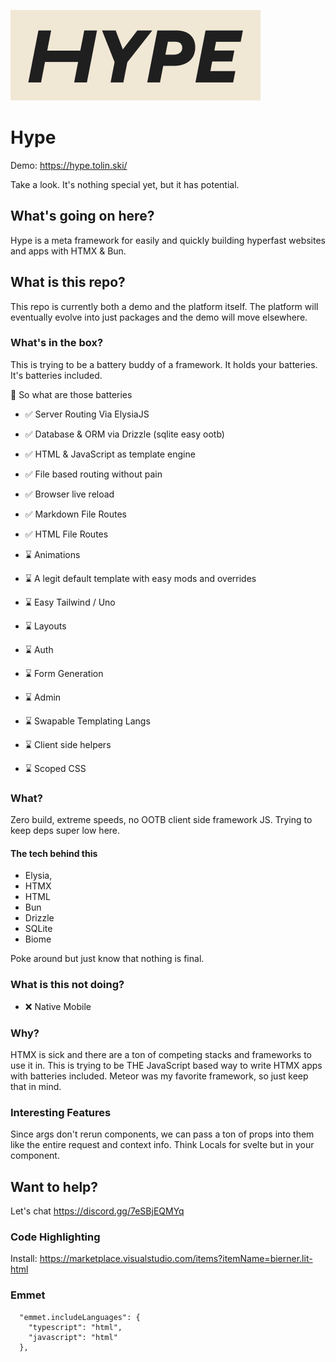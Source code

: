 ![Hype Logo](./public/hype.png)

# Hype

Demo: https://hype.tolin.ski/

Take a look. It's nothing special yet, but it has potential.

## What's going on here?

Hype is a meta framework for easily and quickly building hyperfast websites and apps with HTMX & Bun.

## What is this repo?

This repo is currently both a demo and the platform itself. The platform will eventually evolve into just packages and the demo will move elsewhere.

### What's in the box?

This is trying to be a battery buddy of a framework. It holds your batteries. It's batteries included.

🔋 So what are those batteries

- ✅ Server Routing Via ElysiaJS
- ✅ Database & ORM via Drizzle (sqlite easy ootb)
- ✅ HTML & JavaScript as template engine
- ✅ File based routing without pain
- ✅ Browser live reload
- ✅ Markdown File Routes
- ✅ HTML File Routes
- ⌛ Animations
- ⌛ A legit default template with easy mods and overrides
- ⌛ Easy Tailwind / Uno
- ⌛ Layouts
- ⌛ Auth
- ⌛ Form Generation
- ⌛ Admin
- ⌛ Swapable Templating Langs

- ⌛ Client side helpers
- ⌛ Scoped CSS

### What?

Zero build, extreme speeds, no OOTB client side framework JS. Trying to keep deps super low here.

#### The tech behind this

- Elysia,
- HTMX
- HTML
- Bun
- Drizzle
- SQLite
- Biome

Poke around but just know that nothing is final.

### What is this not doing?

- ❌ Native Mobile

### Why?

HTMX is sick and there are a ton of competing stacks and frameworks to use it in. This is trying to be THE JavaScript based way to write HTMX apps with batteries included. Meteor was my favorite framework, so just keep that in mind.

### Interesting Features

Since args don't rerun components, we can pass a ton of props into them like the entire request and context info. Think Locals for svelte but in your component.

## Want to help?

Let's chat https://discord.gg/7eSBjEQMYq

### Code Highlighting

Install: https://marketplace.visualstudio.com/items?itemName=bierner.lit-html

### Emmet

```
  "emmet.includeLanguages": {
    "typescript": "html",
    "javascript": "html"
  },
```

